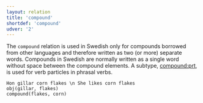 ```yaml
---
layout: relation
title: 'compound'
shortdef: 'compound'
udver: '2'
---
```


The `compound` relation is used in Swedish only for compounds borrowed from other languages and therefore written as two (or more) separate words. Compounds in Swedish are normally written as a single word without space between the compound elements. A subtype, [compound:prt](), is used for verb particles in phrasal verbs.

~~~ sdparse
Hon gillar corn flakes \n She likes corn flakes
obj(gillar, flakes)
compound(flakes, corn)
~~~
<!-- Interlanguage links updated Po 11. listopadu 2024, 20:10:36 CET -->
